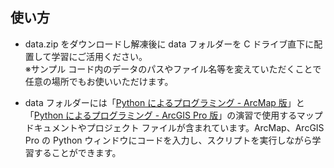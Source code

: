 ## 使い方
* data.zip をダウンロードし解凍後に data フォルダーを C ドライブ直下に配置して学習にご活用ください。<br>※サンプル コード内のデータのパスやファイル名等を変えていただくことで任意の場所でもお使いいただけます。

* data フォルダーには「[Python によるプログラミング - ArcMap 版](https://github.com/EsriJapan/arcpy-resources/blob/master/Python%E3%81%AB%E3%82%88%E3%82%8B%E3%83%97%E3%83%AD%E3%82%B0%E3%83%A9%E3%83%9F%E3%83%B3%E3%82%B0_ArcMap.pdf)」と「[Python によるプログラミング - ArcGIS Pro 版](https://github.com/EsriJapan/arcpy-resources/blob/master/Python%E3%81%AB%E3%82%88%E3%82%8B%E3%83%97%E3%83%AD%E3%82%B0%E3%83%A9%E3%83%9F%E3%83%B3%E3%82%B0_ArcGISPro.pdf)」の演習で使用するマップ ドキュメントやプロジェクト ファイルが含まれています。ArcMap、ArcGIS Pro の Python ウィンドウにコードを入力し、スクリプトを実行しながら学習することができます。